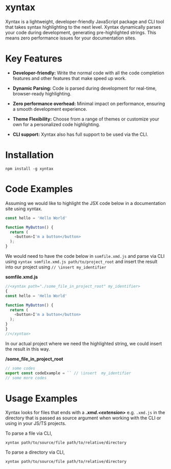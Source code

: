 # xyntax
Xyntax is a lightweight, developer-friendly JavaScript package and CLI tool that takes syntax highlighting to the next level. Xyntax dynamically parses your code during development, generating pre-highlighted strings. This means zero performance issues for your documentation sites. 



# Key Features

- **Developer-friendly:** Write the normal code with all the code completion features and other features that make speed up work.   

- **Dynamic Parsing:** Code is parsed during development for real-time, browser-ready highlighting.    

- **Zero performance overhead:** Minimal impact on performance, ensuring a smooth development experience.    

- **Theme Flexibility:** Choose from a range of themes or customize your own for a personalized code highlighting.    

- **CLI support:** Xyntax also has full support to be used via the CLI.    

# Installation
```
npm install -g xyntax
```
# Code Examples
Assuming we would like to highlight the JSX code below in a documentation site using xyntax.
```js
const hello = 'Hello World'

function MyButton() {
  return (
    <button>I'm a button</button>
  );
}

```    

We would need to have the code below in `somfile.xmd.js` and parse via CLI using `xyntax somfile.xmd.js path/to/project_root` and insert the result into our project using `// \insert my_identifier`    

**somfile.xmd.js**
```js
//<xyntax path="./some_file_in_project_root" my_identifier>
{
const hello = 'Hello World'

function MyButton() {
  return (
    <button>I'm a button</button>
  );
}
}
//</xyntax>
```   

In our actual project where we need the highlighted string, we could insert the result in this way.    

**/some_file_in_project_root**
```js
// some codes
export const codeExample = `` // \insert  my_identifier    
// some more codes
```

# Usage Examples
Xyntax looks for files that ends with a ***.xmd.&lt;extension&gt;*** e.g. `.xmd.js` in the directory that is passed as source argument when working with the CLI or using in your JS/TS projects.     

To parse a file via CLI,
```
xyntax path/to/source/file path/to/relative/directory
```    

To parse a directory via CLI,
```
xyntax path/to/source/file path/to/relative/directory
```    
